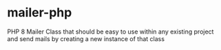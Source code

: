 # mailer-php
PHP 8 Mailer Class that should be easy to use within any existing project and send mails by creating a new instance of that class
